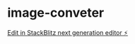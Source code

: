 # image-conveter

[Edit in StackBlitz next generation editor ⚡️](https://stackblitz.com/~/github.com/slimshadow-git/image-conveter)